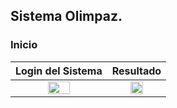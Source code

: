 ## Sistema Olimpaz.

### Inicio

|                               Login del Sistema                                |                                   Resultado                                    |
|:------------------------------------------------------------------------------:|:------------------------------------------------------------------------------:|
|  <img src="https://i.imgur.com/reEBpMx.png" style="height: 50%; width:50%;"/>  |  <img src="" style="height: 50%; width:50%;"/>  |
